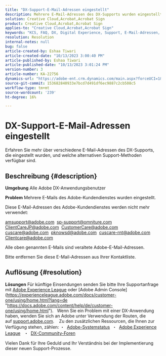 ```yaml
---
title: "DX-Support-E-Mail-Adressen eingestellt"
description: Mehrere E-Mail-Adressen des DX-Supports wurden eingestellt und es stehen alternative Support-Methoden zur Verfügung.
solution: Creative Cloud,Acrobat,Acrobat Sign
product: Creative Cloud,Acrobat,Acrobat Sign
applies-to: "Creative Cloud,Acrobat,Acrobat Sign"
keywords: "KCS, FAQ, DX, Digital Experience, Support, E-Mail-Adressen, eingestellt, Adobe Creative Cloud, Adobe Acrobat, Adobe Acrobat Sign"
resolution: Resolution
internal-notes: null
bug: false
article-created-by: Eshaa Tiwari
article-created-date: "10/13/2023 3:00:40 PM"
article-published-by: Eshaa Tiwari
article-published-date: "10/13/2023 3:01:24 PM"
version-number: 3
article-number: KA-22756
dynamics-url: "https://adobe-ent.crm.dynamics.com/main.aspx?forceUCI=1&pagetype=entityrecord&etn=knowledgearticle&id=3d2fbd3e-d969-ee11-9ae7-6045bd0063aa"
source-git-commit: 153682840933e7bcd7d491df6ec9887c2cb508c5
workflow-type: tm+mt
source-wordcount: '239'
ht-degree: 16%

---
```


# DX-Support-E-Mail-Adressen eingestellt


Erfahren Sie mehr über verschiedene E-Mail-Adressen des DX-Supports, die eingestellt wurden, und welche alternativen Support-Methoden verfügbar sind.

## Beschreibung {#description}


<b>Umgebung</b>
Alle Adobe DX-Anwendungsbenutzer

<b>Problem</b>
Mehrere E-Mails des Adobe-Kundendienstes wurden eingestellt.

Diese E-Mail-Adressen des Adobe-Kundendienstes werden nicht mehr verwendet:

[amsupport@adobe.com](mailto:amsupport@adobe.com) 
[sp-support@omniture.com](mailto:sp-support@omniture.com) 
[ClientCareJP@adobe.com](mailto:ClientCareJP@adobe.com) 
[CustomerCare@adobe.com](mailto:CustomerCare@adobe.com) 
[cuscare@adobe.com](mailto:cuscare@adobe.com) 
[pknowsd@adobe.com](mailto:pknowsd@adobe.com) 
[cuscare-rnt@adobe.com](mailto:cuscare-rnt@adobe.com) 
[Clientcare@adobe.com](mailto:Clientcare@adobe.com)

Alle oben genannten E-Mails sind veraltete Adobe-E-Mail-Adressen.

Bitte entfernen Sie diese E-Mail-Adressen aus Ihrer Kontaktliste.




## Auflösung {#resolution}


<b>Lösungen</b>
Für künftige Einsendungen senden Sie bitte Ihre Supportanfrage mit [Adobe Experience League](https://experienceleague.adobe.com/?support-solution=General&amp;amp;support-tab=home#support "https://experienceleague.adobe.com/?support-solution=General&amp;amp;support-tab=home#support") oder [Adobe Admin Console](https://experienceleague.adobe.com/docs/customer-one/using/home.html?lang=de "https://docs.adobe.com/content/help/de/customer-one/using/home.html").
 
Wenn Sie ein Problem mit einer DX-Anwendung haben, wenden Sie sich an Adobe unter Verwendung der Routen, die auf [support.adobe.com](https://helpx.adobe.com/de/support.html "http://support.adobe.com/").
  
Zu den zusätzlichen Ressourcen, die Ihnen zur Verfügung stehen, zählen: ・  [Adobe-Systemstatus](https://status.adobe.com/de "https://status.adobe.com/de") 
・  [Adobe Experience League](https://experienceleague.adobe.com/?support-solution=General&amp;lang=de#support "https://experienceleague.adobe.com/?support-solution=General&amp;lang=de#support")  
・  [DX-Community-Foren](https://experienceleaguecommunities.adobe.com/?profile.language=de "https://experienceleaguecommunities.adobe.com/?profile.language=de")

Vielen Dank für Ihre Geduld und Ihr Verständnis bei der Implementierung dieser neuen Support-Prozesse.
